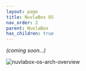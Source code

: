 ```yaml
---
layout: page
title: NuvlaBox OS
nav_order: 2
parent: NuvlaBox
has_children: true
---
```


_(coming soon...)_

![nuvlabox-os-arch-overview](/docs/assets/nuvlabox-os-arch-overview.png)
